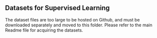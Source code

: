 ## Datasets for Supervised Learning
The dataset files are too large to be hosted on Github, and must be downloaded separately and moved to this folder. Please refer to the main Readme file for acquiring the datasets.